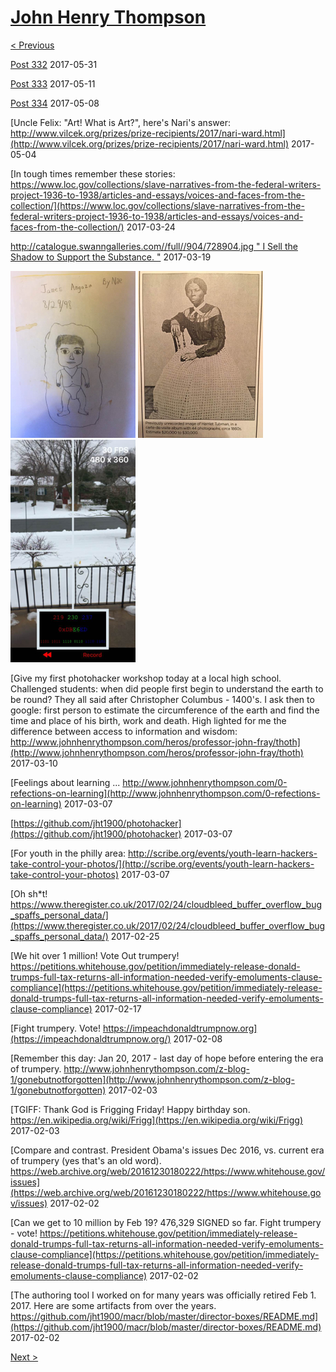 # [John Henry Thompson](../README.md)

[< Previous](2017-06-01-1.md)



[Post 332](http://m.huffpost.com/us/entry/us_592e471be4b055a197ce1e8b)
2017-05-31



[Post 333](https://goo.gl/photos/Loz3XGqUTvDX1Dp26)
2017-05-11



[Post 334](https://instagram.com/p/BTuj-dMBs6Y/)
2017-05-08



[Uncle Felix: "Art! What is Art?", here's Nari's answer:  http://www.vilcek.org/prizes/prize-recipients/2017/nari-ward.html](http://www.vilcek.org/prizes/prize-recipients/2017/nari-ward.html)
2017-05-04



[In tough times remember these stories: https://www.loc.gov/collections/slave-narratives-from-the-federal-writers-project-1936-to-1938/articles-and-essays/voices-and-faces-from-the-collection/](https://www.loc.gov/collections/slave-narratives-from-the-federal-writers-project-1936-to-1938/articles-and-essays/voices-and-faces-from-the-collection/)
2017-03-24



[http://catalogue.swanngalleries.com//full//904/728904.jpg " I Sell the Shadow to Support the Substance. "](http://catalogue.swanngalleries.com/full//904/728904.jpg)
2017-03-19

[![](../media/2017-03-19/Timeline-Photos-19-years-ago-thumb.jpg)](../posts/2017-03-19-2.md) [![](../media/2017-03-18/Timeline-Photos-Ad-in-new-yorker-mar-20-2017-for-swanngalleries-thumb.jpg)](../posts/2017-03-18-1.md) [![](../media/2017-03-18/Timeline-Photos-Snow-not-so-white-thumb.jpg)](../posts/2017-03-18-2.md)

[Give my first photohacker workshop today at a local high school. Challenged students: when did people first begin to understand the earth to be round? They all said after Christopher Columbus - 1400's. I ask then to google: first person to estimate the circumference of the earth and find the time and place of his birth, work and death.  High lighted for me the difference between access to information and wisdom: http://www.johnhenrythompson.com/heros/professor-john-fray/thoth](http://www.johnhenrythompson.com/heros/professor-john-fray/thoth)
2017-03-10



[Feelings about learning ... http://www.johnhenrythompson.com/0-refections-on-learning](http://www.johnhenrythompson.com/0-refections-on-learning)
2017-03-07



[https://github.com/jht1900/photohacker](https://github.com/jht1900/photohacker)
2017-03-07



[For youth in the philly area: http://scribe.org/events/youth-learn-hackers-take-control-your-photos/](http://scribe.org/events/youth-learn-hackers-take-control-your-photos)
2017-03-07



[Oh sh*t! https://www.theregister.co.uk/2017/02/24/cloudbleed_buffer_overflow_bug_spaffs_personal_data/](https://www.theregister.co.uk/2017/02/24/cloudbleed_buffer_overflow_bug_spaffs_personal_data/)
2017-02-25



[We hit over 1 million!  Vote Out trumpery! https://petitions.whitehouse.gov/petition/immediately-release-donald-trumps-full-tax-returns-all-information-needed-verify-emoluments-clause-compliance](https://petitions.whitehouse.gov/petition/immediately-release-donald-trumps-full-tax-returns-all-information-needed-verify-emoluments-clause-compliance)
2017-02-17



[Fight trumpery. Vote! https://impeachdonaldtrumpnow.org](https://impeachdonaldtrumpnow.org/)
2017-02-08



[Remember this day: Jan 20, 2017 - last day of hope before entering the era of trumpery.   http://www.johnhenrythompson.com/z-blog-1/gonebutnotforgotten](http://www.johnhenrythompson.com/z-blog-1/gonebutnotforgotten)
2017-02-03



[TGIFF: Thank God is Frigging Friday! Happy birthday son. https://en.wikipedia.org/wiki/Frigg](https://en.wikipedia.org/wiki/Frigg)
2017-02-03



[Compare and contrast. President Obama's issues Dec 2016, vs. current era of trumpery (yes that's an old word). https://web.archive.org/web/20161230180222/https://www.whitehouse.gov/issues](https://web.archive.org/web/20161230180222/https://www.whitehouse.gov/issues)
2017-02-02



[Can  we get to 10 million by Feb 19? 476,329 SIGNED so far. Fight trumpery - vote! https://petitions.whitehouse.gov/petition/immediately-release-donald-trumps-full-tax-returns-all-information-needed-verify-emoluments-clause-compliance](https://petitions.whitehouse.gov/petition/immediately-release-donald-trumps-full-tax-returns-all-information-needed-verify-emoluments-clause-compliance)
2017-02-02



[The authoring tool I worked on for many years was officially retired Feb 1. 2017. Here are some artifacts from over the years. https://github.com/jht1900/macr/blob/master/director-boxes/README.md](https://github.com/jht1900/macr/blob/master/director-boxes/README.md)
2017-02-02

[Next >](2016-11-08-1.md)
